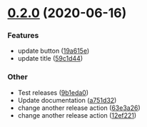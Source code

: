 # [0.2.0](https://github.com/fabidick22/devops-flutter/compare/v0.1.0...v0.2.0) (2020-06-16)

### Features

- update button ([19a615e](https://github.com/fabidick22/devops-flutter/commit/19a615e0aa28f5fcb484d34b2b0d6b5b4b814ca8))
- update title ([59c1d44](https://github.com/fabidick22/devops-flutter/commit/59c1d44579dcdcdb866229453278e50e635d7669))

### Other

- Test releases ([9b1eda0](https://github.com/fabidick22/devops-flutter/commit/9b1eda0ea2921efa2357c7266272311b731325da))
- Update documentation ([a751d32](https://github.com/fabidick22/devops-flutter/commit/a751d32169b47c4dd83d30cdc3ffc1ad82ca4349))
- change another release action ([63e3a26](https://github.com/fabidick22/devops-flutter/commit/63e3a26c7cf542bcc49b0d555d34061f9269cd51))
- change another release action ([12ef221](https://github.com/fabidick22/devops-flutter/commit/12ef2217ce666affb48745a03f93d01bfc275054))
